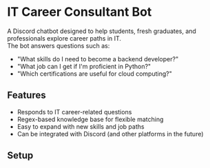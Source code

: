 # IT Career Consultant Bot

A Discord chatbot designed to help students, fresh graduates, and professionals explore career paths in IT.  
The bot answers questions such as:  
- "What skills do I need to become a backend developer?"  
- "What job can I get if I'm proficient in Python?"  
- "Which certifications are useful for cloud computing?"  

## Features
- Responds to IT career-related questions  
- Regex-based knowledge base for flexible matching  
- Easy to expand with new skills and job paths  
- Can be integrated with Discord (and other platforms in the future)  

## Setup

    